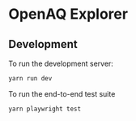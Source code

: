 # OpenAQ Explorer



## Development


To run the development server:

```sh
yarn run dev
```

To run the end-to-end test suite

```
yarn playwright test
```

